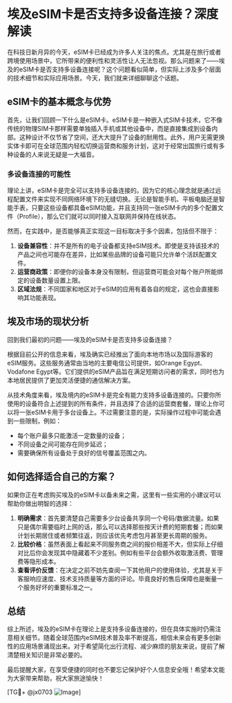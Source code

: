 # 埃及eSIM卡是否支持多设备连接？深度解读

在科技日新月异的今天，eSIM卡已经成为许多人关注的焦点。尤其是在旅行或者跨境使用场景中，它所带来的便利性和灵活性让人无法忽视。那么问题来了——埃及的eSIM卡是否支持多设备连接呢？这个问题看似简单，但实际上涉及多个层面的技术细节和实际应用场景。今天，我们就来详细聊聊这个话题。

## eSIM卡的基本概念与优势

首先，让我们回顾一下什么是eSIM卡。eSIM卡是一种嵌入式SIM卡技术，它不像传统的物理SIM卡那样需要单独插入手机或其他设备中，而是直接集成到设备内部。这种设计不仅节省了空间，还大大提升了设备的耐用性。此外，用户无需更换实体卡即可在全球范围内轻松切换运营商和服务计划，这对于经常出国旅行或有多种设备的人来说无疑是一大福音。

### 多设备连接的可能性

理论上讲，eSIM卡是完全可以支持多设备连接的。因为它的核心理念就是通过远程配置文件来实现不同网络环境下的无缝切换。无论是智能手机、平板电脑还是智能手表，只要这些设备都具备eSIM功能，并且支持同一张eSIM卡内的多个配置文件（Profile），那么它们就可以同时接入互联网并保持在线状态。

然而，在实践中，是否能够真正实现这一目标取决于多个因素，包括但不限于：

1. **设备兼容性**：并不是所有的电子设备都支持eSIM技术。即使是支持该技术的产品之间也可能存在差异，比如某些品牌的设备可能只允许单个活跃配置文件。
2. **运营商政策**：即便你的设备本身没有限制，但运营商可能会对每个账户所能绑定的设备数量设置上限。
3. **区域法规**：不同国家和地区对于eSIM的应用有着各自的规定，这也会直接影响其功能表现。

## 埃及市场的现状分析

回到我们最初的问题——埃及的eSIM卡是否支持多设备连接？

根据目前公开的信息来看，埃及确实已经推出了面向本地市场以及国际游客的eSIM服务。这些服务通常由当地的主要电信公司提供，如Orange Egypt、Vodafone Egypt等。它们提供的eSIM产品旨在满足短期访问者的需求，同时也为本地居民提供了更加灵活便捷的通信解决方案。

从技术角度来看，埃及境内的eSIM卡是完全有能力支持多设备连接的。只要你所使用的设备符合上述提到的所有条件，并且选择了合适的运营商套餐，理论上你可以将一张eSIM卡用于多台设备上。不过需要注意的是，实际操作过程中可能会遇到一些限制，例如：

- 每个账户最多只能激活一定数量的设备；
- 不同设备之间可能存在同步延迟；
- 需要确保所有设备处于良好的信号覆盖范围之内。

## 如何选择适合自己的方案？

如果你正在考虑购买埃及的eSIM卡以备未来之需，这里有一些实用的小建议可以帮助你做出明智的选择：

1. **明确需求**：首先要清楚自己需要多少台设备共享同一个号码/数据流量。如果只是偶尔需要临时上网的话，那么可以选择那些按天计费的短期套餐；而如果计划长期居住或者频繁往返，则应该优先考虑包月甚至更长周期的服务。
2. **比较价格**：虽然表面上看起来不同服务商之间的报价相差不大，但实际上仔细对比后你会发现其中隐藏着不少差别。例如有些平台会额外收取激活费、管理费等隐形成本。
3. **查看评价反馈**：在决定之前不妨先查阅一下其他用户的使用体验，尤其是关于客服响应速度、技术支持质量等方面的评论。毕竟良好的售后保障也是衡量一个服务好坏的重要标准之一。

## 总结

综上所述，埃及的eSIM卡在理论上是支持多设备连接的，但在具体实施时仍需注意相关细节。随着全球范围内eSIM技术普及率不断提高，相信未来会有更多创新性的应用场景涌现出来。对于希望简化出行流程、减少麻烦的朋友来说，提前了解清楚相关知识是非常必要的。

最后提醒大家，在享受便捷的同时也不要忘记保护好个人信息安全哦！希望本文能为大家带来帮助，祝大家旅途愉快！

[TG💪+ @jx0703 ![Image](https://github.com/user-attachments/assets/dbca1d08-cadb-493c-b0ec-ad6f7a83f270)]